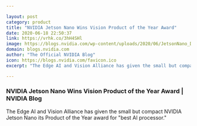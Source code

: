 ```yaml
---

layout: post
category: product
title: "NVIDIA Jetson Nano Wins Vision Product of the Year Award"
date: 2020-06-18 22:50:37
link: https://vrhk.co/3hH4SHl
image: https://blogs.nvidia.com/wp-content/uploads/2020/06/JetsonNano_Devkit-1280x680.jpg
domain: blogs.nvidia.com
author: "The Official NVIDIA Blog"
icon: https://blogs.nvidia.com/favicon.ico
excerpt: "The Edge AI and Vision Alliance has given the small but compact NVIDIA Jetson Nano its Product of the Year award for \"best AI processor.\""

---
```


### NVIDIA Jetson Nano Wins Vision Product of the Year Award | NVIDIA Blog

The Edge AI and Vision Alliance has given the small but compact NVIDIA Jetson Nano its Product of the Year award for "best AI processor."